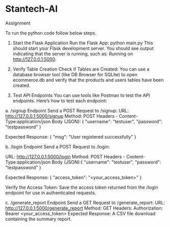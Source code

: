 # Stantech-AI
 Assignment

To run the python code follow below steps.

1. Start the Flask Application
Run the Flask App: python main.py
This should start your Flask development server. You should see output indicating that the server is running, such as: Running on http://127.0.0.1:5000.

2. Verify Table Creation
Check if Tables are Created: You can use a database browser tool (like DB Browser for SQLite) to open ecommerce.db and verify that the products and users tables have been created.

3. Test API Endpoints
You can use tools like Postman to test the API endpoints. Here’s how to test each endpoint:

a. /signup Endpoint
Send a POST Request to /signup:
URL: http://127.0.0.1:5000/signup
Method: POST
Headers - Content-Type:application/json 
Body (JSON): {
                "username": "testuser",
                "password": "testpassword"
             }

Expected Response: {
                        "msg": "User registered successfully"
                   }

b. /login Endpoint
Send a POST Request to /login:

URL: http://127.0.0.1:5000/login
Method: POST
Headers - Content-Type:application/json 
Body (JSON):{
                "username": "testuser",
                "password": "testpassword"
            }

Expected Response:  {
                        "access_token": "<your_access_token>"
                    }

Verify the Access Token:
Save the access token returned from the /login endpoint for use in authenticated requests.

c. /generate_report Endpoint
Send a GET Request to /generate_report:
URL: http://127.0.0.1:5000/generate_report
Method: GET
Headers:
Authorization: Bearer <your_access_token>
Expected Response: A CSV file download containing the summary report.